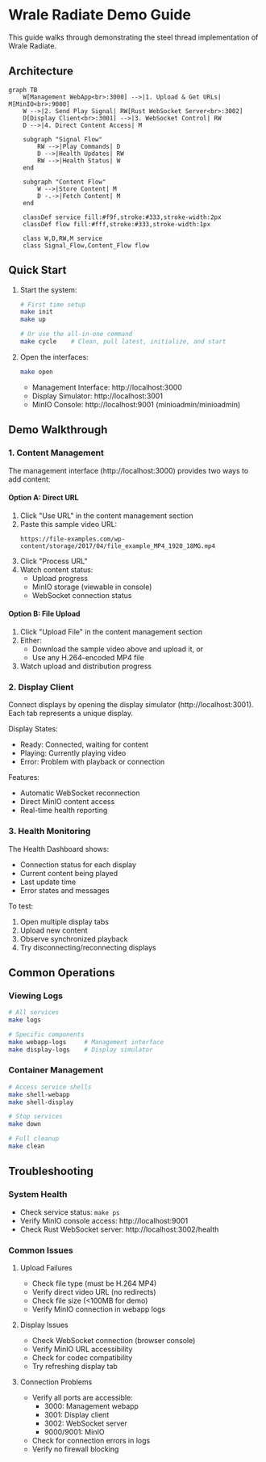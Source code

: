 # Wrale Radiate Demo Guide

This guide walks through demonstrating the steel thread implementation of Wrale Radiate.

## Architecture

```mermaid
graph TB
    W[Management WebApp<br>:3000] -->|1. Upload & Get URLs| M[MinIO<br>:9000]
    W -->|2. Send Play Signal| RW[Rust WebSocket Server<br>:3002]
    D[Display Client<br>:3001] -->|3. WebSocket Control| RW
    D -->|4. Direct Content Access| M
    
    subgraph "Signal Flow"
        RW -->|Play Commands| D
        D -->|Health Updates| RW
        RW -->|Health Status| W
    end

    subgraph "Content Flow"
        W -->|Store Content| M
        D -.->|Fetch Content| M
    end

    classDef service fill:#f9f,stroke:#333,stroke-width:2px
    classDef flow fill:#fff,stroke:#333,stroke-width:1px
    
    class W,D,RW,M service
    class Signal_Flow,Content_Flow flow
```

## Quick Start

1. Start the system:
   ```bash
   # First time setup
   make init
   make up
   
   # Or use the all-in-one command
   make cycle    # Clean, pull latest, initialize, and start
   ```

2. Open the interfaces:
   ```bash
   make open
   ```
   - Management Interface: http://localhost:3000
   - Display Simulator: http://localhost:3001
   - MinIO Console: http://localhost:9001 (minioadmin/minioadmin)

## Demo Walkthrough

### 1. Content Management

The management interface (http://localhost:3000) provides two ways to add content:

#### Option A: Direct URL
1. Click "Use URL" in the content management section
2. Paste this sample video URL:
   ```
   https://file-examples.com/wp-content/storage/2017/04/file_example_MP4_1920_18MG.mp4
   ```
3. Click "Process URL"
4. Watch content status:
   - Upload progress
   - MinIO storage (viewable in console)
   - WebSocket connection status

#### Option B: File Upload
1. Click "Upload File" in the content management section
2. Either:
   - Download the sample video above and upload it, or
   - Use any H.264-encoded MP4 file
3. Watch upload and distribution progress

### 2. Display Client

Connect displays by opening the display simulator (http://localhost:3001). Each tab represents a unique display.

Display States:
- Ready: Connected, waiting for content
- Playing: Currently playing video
- Error: Problem with playback or connection

Features:
- Automatic WebSocket reconnection
- Direct MinIO content access
- Real-time health reporting

### 3. Health Monitoring

The Health Dashboard shows:
- Connection status for each display
- Current content being played
- Last update time
- Error states and messages

To test:
1. Open multiple display tabs
2. Upload new content
3. Observe synchronized playback
4. Try disconnecting/reconnecting displays

## Common Operations

### Viewing Logs
```bash
# All services
make logs

# Specific components
make webapp-logs     # Management interface
make display-logs    # Display simulator
```

### Container Management
```bash
# Access service shells
make shell-webapp
make shell-display

# Stop services
make down

# Full cleanup
make clean
```

## Troubleshooting

### System Health
- Check service status: `make ps`
- Verify MinIO console access: http://localhost:9001
- Check Rust WebSocket server: http://localhost:3002/health

### Common Issues

1. Upload Failures
   - Check file type (must be H.264 MP4)
   - Verify direct video URL (no redirects)
   - Check file size (<100MB for demo)
   - Verify MinIO connection in webapp logs

2. Display Issues
   - Check WebSocket connection (browser console)
   - Verify MinIO URL accessibility
   - Check for codec compatibility
   - Try refreshing display tab

3. Connection Problems
   - Verify all ports are accessible:
     - 3000: Management webapp
     - 3001: Display client
     - 3002: WebSocket server
     - 9000/9001: MinIO
   - Check for connection errors in logs
   - Verify no firewall blocking
